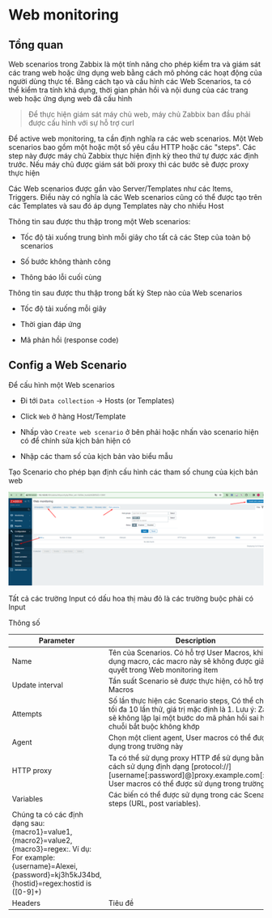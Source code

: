 # Web monitoring 

## Tổng quan

Web scenarios trong Zabbix là một tính năng cho phép kiểm tra và giám sát các trang web hoặc ứng dụng web bằng cách mô phỏng các hoạt động của người dùng thực tế. Bằng cách tạo và cấu hình các Web Scenarios, ta có thể kiểm tra tính khả dụng, thời gian phản hồi và nội dung của các trang web hoặc ứng dụng web đã cấu hình

> Để thực hiện giám sát máy chủ web, máy chủ Zabbix ban đầu phải được cấu hình với sự hỗ trợ curl

Để active web monitoring, ta cần định nghĩa ra các web scenarios. Một Web scenarios bao gồm một hoặc một số yêu cầu HTTP hoặc các "steps". Các step này được máy chủ Zabbix thực hiện định kỳ theo thứ tự được xác định trước. Nếu máy chủ được giám sát bởi proxy thì các bước sẽ được proxy thực hiện

Các Web scenarios được gắn vào Server/Templates như các Items, Triggers. Điều này có nghĩa là các Web scenarios cũng có thể được tạo trên các Templates và sau đó áp dụng Templates này cho nhiều Host

Thông tin sau được thu thập trong một Web scenarios:

- Tốc độ tải xuống trung bình mỗi giây cho tất cả các Step của toàn bộ scenarios

- Số bước không thành công

- Thông báo lỗi cuối cùng

Thông tin sau được thu thập trong bất kỳ Step nào của Web scenarios

- Tốc độ tải xuống mỗi giây

- Thời gian đáp ứng

- Mã phản hồi (response code)

## Config a Web Scenario

Để cấu hình một Web scenarios

- Đi tới `Data collection` -> Hosts (or Templates)

- Click `Web` ở hàng Host/Template

- Nhấp vào `Create web scenario` ở bên phải hoặc nhấn vào scenario hiện có để chính sửa kịch bản hiện có

- Nhập các tham số của kịch bản vào biểu mẫu

Tạo Scenario cho phép bạn định cấu hình các tham số chung của kịch bản web

![](/zabbix/images/scenario.png)

Tất cả các trường Input có dấu hoa thị màu đỏ là các trường buộc phải có Input

Thông số

|Parameter|Description|
|---|---|
|Name|Tên của Scenarios. Có hỗ trợ User Macros, khi sử dụng macro, các macro này sẽ không được giải quyết trong Web monitoring item|
|Update interval|Tần suất Scenario sẽ được thực hiện, có hỗ trợ User Macros|
|Attempts|Số lần thực hiện các Scenario steps, Có thể chỉ định tối đa 10 lần thử, giá trị mặc định là 1. Lưu ý: Zabbix sẽ không lặp lại một bước do mã phản hồi sai hoặc chuỗi bắt buộc không khớp|
|Agent|Chọn một client agent, User macros có thể được sử dụng trong trường này|
|HTTP proxy|Ta có thể sử dụng proxy HTTP để sử dụng bằng cách sử dụng định dạng [protocol://][username[:password]@]proxy.example.com[:port], User macros có thể được sử dụng trong trường này|
|Variables|Các biến có thể được sử dụng trong các Scenario steps (URL, post variables). 
Chúng ta có các định dạng sau: {macro1}=value1, {macro2}=value2, {macro3}=regex:<regular expression>. Ví dụ: For example: {username}=Alexei, {password}=kj3h5kJ34bd, {hostid}=regex:hostid is ([0-9]+)|
|Headers|Tiêu đề|